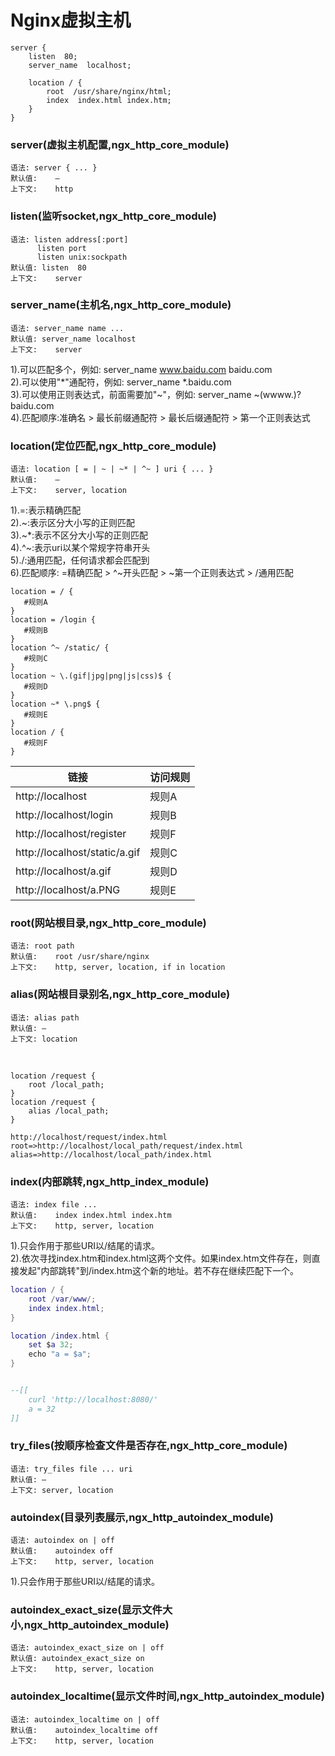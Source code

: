 # Nginx虚拟主机


```
server { 
    listen  80; 
    server_name  localhost; 

    location / { 
        root  /usr/share/nginx/html;
        index  index.html index.htm; 
    } 
}
```

### server(虚拟主机配置,ngx_http_core_module)

```
语法: server { ... }
默认值:	—
上下文:	http
```

### listen(监听socket,ngx_http_core_module)

```
语法: listen address[:port] 
      listen port
      listen unix:sockpath
默认值: listen  80
上下文:	server
```

### server_name(主机名,ngx_http_core_module)

```
语法: server_name name ...
默认值: server_name localhost
上下文:	server
```

1).可以匹配多个，例如: server_name www.baidu.com baidu.com<br>
2).可以使用"*"通配符，例如: server_name *.baidu.com<br>
3).可以使用正则表达式，前面需要加"~"，例如: server_name ~(wwww\.)?baidu\.com<br>
4).匹配顺序:准确名 > 最长前缀通配符 > 最长后缀通配符 > 第一个正则表达式

### location(定位匹配,ngx_http_core_module)

```
语法: location [ = | ~ | ~* | ^~ ] uri { ... }
默认值:	—
上下文:	server, location
```

1).=:表示精确匹配<br>
2).~:表示区分大小写的正则匹配<br>
3).~*:表示不区分大小写的正则匹配<br>
4).^~:表示uri以某个常规字符串开头<br>
5)./:通用匹配，任何请求都会匹配到<br>
6).匹配顺序: =精确匹配 > ^~开头匹配 > ~第一个正则表达式 > /通用匹配

```
location = / {  
   #规则A  
}  
location = /login {  
   #规则B  
}  
location ^~ /static/ {  
   #规则C  
}  
location ~ \.(gif|jpg|png|js|css)$ {  
   #规则D  
}  
location ~* \.png$ {  
   #规则E  
}  
location / {  
   #规则F
}  
```

链接|访问规则
--|--
http://localhost|规则A
http://localhost/login|规则B
http://localhost/register|规则F
http://localhost/static/a.gif|规则C
http://localhost/a.gif|规则D
http://localhost/a.PNG|规则E


### root(网站根目录,ngx_http_core_module)

```
语法: root path
默认值:	root /usr/share/nginx
上下文:	http, server, location, if in location
```

### alias(网站根目录别名,ngx_http_core_module)

```
语法: alias path
默认值: —
上下文: location
```

<br>

```
location /request {
    root /local_path;
}
location /request {
    alias /local_path;
}

http://localhost/request/index.html
root=>http://localhost/local_path/request/index.html
alias=>http://localhost/local_path/index.html
```

### index(内部跳转,ngx_http_index_module)

```
语法: index file ...
默认值:	index index.html index.htm
上下文:	http, server, location
```

1).只会作用于那些URI以/结尾的请求。<br>
2).依次寻找index.htm和index.html这两个文件。如果index.htm文件存在，则直接发起"内部跳转"到/index.htm这个新的地址。若不存在继续匹配下一个。

```lua
location / {
    root /var/www/;
    index index.html;
}

location /index.html {
    set $a 32;
    echo "a = $a";
}


--[[
    curl 'http://localhost:8080/'
    a = 32
]]
```

### try_files(按顺序检查文件是否存在,ngx_http_core_module)

```
语法: try_files file ... uri
默认值: —
上下文: server, location
```

### autoindex(目录列表展示,ngx_http_autoindex_module)

```
语法: autoindex on | off
默认值:	autoindex off
上下文:	http, server, location
```

1).只会作用于那些URI以/结尾的请求。

### autoindex_exact_size(显示文件大小,ngx_http_autoindex_module)

```
语法: autoindex_exact_size on | off
默认值: autoindex_exact_size on
上下文:	http, server, location
```

### autoindex_localtime(显示文件时间,ngx_http_autoindex_module)

```
语法: autoindex_localtime on | off
默认值:	autoindex_localtime off
上下文:	http, server, location
```